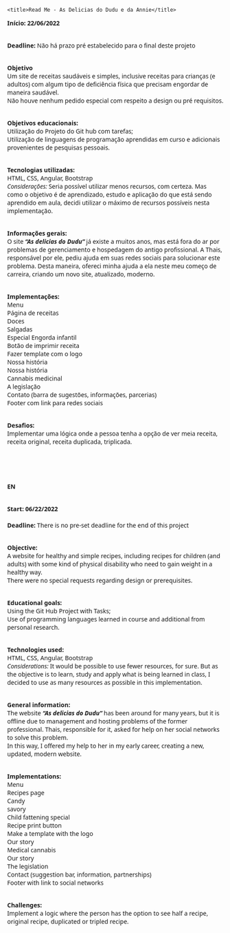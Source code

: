 <!DOCTYPE html>
<html lang="pt-br">
<head>
    <meta charset="UTF-8">
    <meta http-equiv="X-UA-Compatible" content="IE=edge">
    <meta name="viewport" content="width=device-width, initial-scale=1.0">
    <link rel="preconnect" href="https://fonts.googleapis.com">
    <link rel="preconnect" href="https://fonts.gstatic.com" crossorigin>
    <link href="https://fonts.googleapis.com/css2?family=Noto+Sans:ital,wght@0,100;0,400;1,200&display=swap" rel="stylesheet">
    
    <title>Read Me - As Delicias do Dudu e da Annie</title>
</head>

<body style="font-family:Noto Sans" >

<b>Início: 22/06/2022</b> <br><br>

<b>Deadline:</b> Não há prazo pré estabelecido para o final deste projeto <br><br>
 
<b>Objetivo</b><br>
Um site de receitas saudáveis e simples, inclusive receitas para crianças (e adultos) com algum tipo de deficiência física que precisam engordar de maneira saudável. <br>
Não houve nenhum pedido especial com respeito a design ou pré requisitos.  <br> <br>

<b>Objetivos educacionais:</b><br>
Utilização do Projeto do Git hub com tarefas; <br>
Utilização de linguagens de programação aprendidas em curso e adicionais provenientes de pesquisas pessoais.<br> <br>

<b>Tecnologias utilizadas:</b><br>
HTML, CSS, Angular, Bootstrap<br>
<i>Considerações:</i> Seria possível utilizar menos recursos, com certeza. Mas como o objetivo é de aprendizado, 
estudo e aplicação do que está sendo aprendido em aula, decidi utilizar o máximo de recursos possíveis nesta implementação. <br><br>


<b>Informações gerais:</b><br>
O site <b><i>“As delicias do Dudu”</i></b> já existe a muitos anos, mas está fora do ar por problemas de gerenciamento e hospedagem do antigo profissional. 
A Thais, responsável por ele, pediu ajuda em suas redes sociais para solucionar este problema.
Desta maneira, ofereci minha ajuda a ela neste meu começo de carreira, criando um novo site, atualizado, moderno. <br><br>

<b>Implementações:</b><br>
Menu <br>
Página de receitas <br>
Doces <br>
Salgadas <br>
Especial Engorda infantil <br>
Botão de imprimir receita <br>
Fazer template com o logo <br>
Nossa história <br>
Nossa história <br>
Cannabis medicinal <br>
A legislação <br>
Contato (barra de sugestões, informações, parcerias) <br>
Footer com link para redes sociais <br><br>

<b>Desafios:</b> <br>
Implementar uma lógica onde a pessoa tenha a opção de ver meia receita, receita original, receita duplicada, triplicada. <br>


<br><br><br>
 

<b>EN</b><br><br>
 
  
<b>Start: 06/22/2022</b> <br><br>
<b>Deadline:</b> There is no pre-set deadline for the end of this project <br> <br>

<b>Objective:</b><br>
A website for healthy and simple recipes, including recipes for children (and adults) with some kind of physical disability who need to gain weight in a healthy way. <br>
There were no special requests regarding design or prerequisites. <br><br>
 
<b>Educational goals:</b><br>
Using the Git Hub Project with Tasks; <br>
Use of programming languages learned in course and additional from personal research. <br><br>
 
<b> Technologies used:</b><br>
HTML, CSS, Angular, Bootstrap<br>
<i>Considerations: </i>It would be possible to use fewer resources, for sure. But as the objective is to learn, 
study and apply what is being learned in class, I decided to use as many resources as possible in this implementation.<br><br>

<b>General information:</b> <br>
The website <b><i>“As delicias do Dudu”</i></b>  has been around for many years, but it is offline due to management and hosting problems of the former professional. Thais, responsible for it, asked for help on her social networks to solve this problem. <br>
In this way, I offered my help to her in my early career, creating a new, updated, modern website. <br><br>
 
<b>Implementations:</b><br>
Menu <br>
Recipes page <br>
Candy <br>
savory <br>
Child fattening special <br>
Recipe print button <br>
Make a template with the logo <br>
Our story <br>
Medical cannabis <br>
Our story <br>
The legislation <br>
Contact (suggestion bar, information, partnerships) <br>
Footer with link to social networks <br> <br>

<b>Challenges:</b> <br>
Implement a logic where the person has the option to see half a recipe, original recipe, duplicated or tripled recipe. <br>

</body>
</html>
